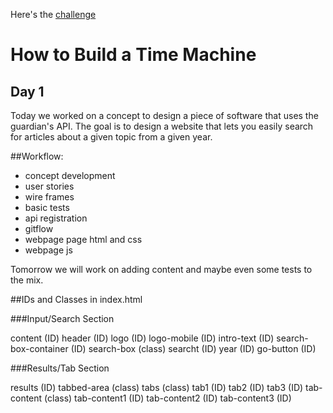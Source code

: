 Here's the [challenge](https://github.com/foundersandcoders/fac5/blob/master/week2/assignment.md)

# How to Build a Time Machine

## Day 1

Today we worked on a concept to design a piece of software that uses the guardian's API. The goal is to design a website that lets you easily search for articles about a given topic from a given year.

##Workflow:

+ concept development
+ user stories
+ wire frames
+ basic tests
+ api registration
+ gitflow
+ webpage page html and css
+ webpage js

Tomorrow we will work on adding content and maybe even some tests to the mix.

##IDs and Classes in index.html

###Input/Search Section

content (ID)
header (ID)
logo (ID)
logo-mobile (ID)
intro-text (ID)
search-box-container (ID)
search-box (class)
searcht (ID)
year (ID)
go-button (ID)

###Results/Tab Section

results (ID)
tabbed-area (class)
tabs (class)
tab1 (ID)
tab2 (ID)
tab3 (ID)
tab-content (class)
tab-content1 (ID)
tab-content2 (ID)
tab-content3 (ID)
